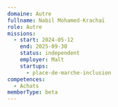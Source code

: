 ```yaml
---
domaine: Autre
fullname: Nabil Mohamed-Krachaï
role: Autre
missions:
  - start: 2024-05-12
    end: 2025-09-30
    status: independent
    employer: Malt
    startups:
      - place-de-marche-inclusion
competences:
  - Achats
memberType: beta
---
```

